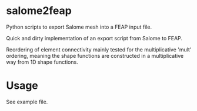 # salome2feap
Python scripts to export Salome mesh into a FEAP input file.

Quick and dirty implementation of an export script from Salome to FEAP.

Reordering of element connectivity mainly tested for the multiplicative 'mult' ordering, meaning the shape functions are constructed in a multiplicative way from 1D shape functions. 

# Usage
See example file.
